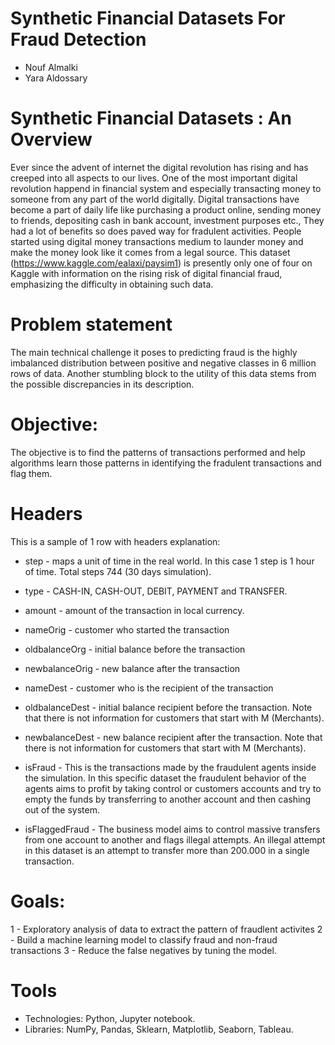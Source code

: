 # Synthetic Financial Datasets For Fraud Detection

* Nouf Almalki
* Yara Aldossary

# Synthetic Financial Datasets : An Overview

Ever since the advent of internet the digital revolution has rising and has creeped into all aspects to our lives. One of the most important digital revolution happend in financial system and especially transacting money to someone from any part of the world digitally. Digital transactions have become a part of daily life like purchasing a product online, sending money to friends, depositing cash in bank account, investment purposes etc., They had a lot of benefits so does paved way for fradulent activities. People started using digital money transactions medium to launder money and make the money look like it comes from a legal source. This dataset (https://www.kaggle.com/ealaxi/paysim1) is presently only one of four on Kaggle with information on the rising risk of digital financial fraud, emphasizing the difficulty in obtaining such data.


# Problem statement

The main technical challenge it poses to predicting fraud is the highly imbalanced distribution between positive and negative classes in 6 million rows of data. Another stumbling block to the utility of this data stems from the possible discrepancies in its description.

# Objective:

The objective is to find the patterns of transactions performed and help algorithms learn those patterns in identifying the fradulent transactions and flag them.


# Headers

This is a sample of 1 row with headers explanation:

* step - maps a unit of time in the real world. In this case 1 step is 1 hour of time. Total steps 744 (30 days simulation).

* type - CASH-IN, CASH-OUT, DEBIT, PAYMENT and TRANSFER.

* amount - amount of the transaction in local currency.

* nameOrig - customer who started the transaction

* oldbalanceOrg - initial balance before the transaction

* newbalanceOrig - new balance after the transaction

* nameDest - customer who is the recipient of the transaction

* oldbalanceDest - initial balance recipient before the transaction. Note that there is not information for customers that start with M (Merchants).

* newbalanceDest - new balance recipient after the transaction. Note that there is not information for customers that start with M (Merchants).

* isFraud - This is the transactions made by the fraudulent agents inside the simulation. In this specific dataset the fraudulent behavior of the agents aims to profit by taking control or customers accounts and try to empty the funds by transferring to another account and then cashing out of the system.

* isFlaggedFraud - The business model aims to control massive transfers from one account to another and flags illegal attempts. An illegal attempt in this dataset is an attempt to transfer more than 200.000 in a single transaction.

# Goals:

1 - Exploratory analysis of data to extract the pattern of fraudlent activites
2 - Build a machine learning model to classify fraud and non-fraud transactions
3 - Reduce the false negatives by tuning the model.

# Tools

* Technologies: Python, Jupyter notebook.
* Libraries: NumPy, Pandas, Sklearn, Matplotlib, Seaborn, Tableau.

